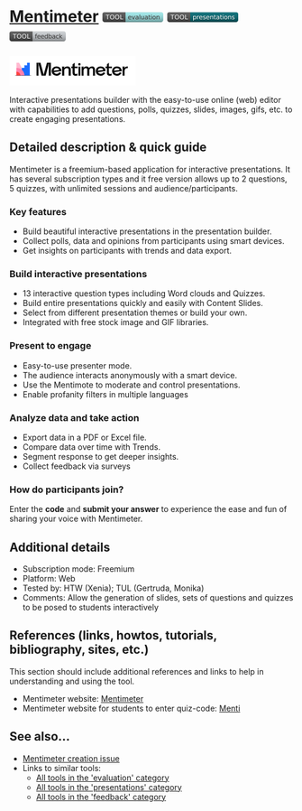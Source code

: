 # [Mentimeter](https://www.mentimeter.com/)  [<img src="images/evaluation.png" align="bottom">](https://github.com/e-CLOSE/Toolbox/issues?q=label%3A01_TOOL+label%3Aevaluation) [<img src="images/presentations.png" align="bottom">](https://github.com/e-CLOSE/Toolbox/issues?q=label%3A01_TOOL+label%3Apresentations) [<img src="images/feedback.png" align="bottom">](https://github.com/e-CLOSE/Toolbox/issues?q=label%3A01_TOOL+label%3Afeedback)

![Mentimer Logo](images/mentimeter.png)

Interactive presentations builder with the easy-to-use online (web) editor with capabilities to add questions, polls, quizzes, slides, images, gifs, etc. to create engaging presentations.


## Detailed description & quick guide

Mentimeter is a freemium-based application for interactive presentations. It has several subscription types and it free version allows up to 2 questions, 5 quizzes, with unlimited sessions and audience/participants.

### Key features
- Build beautiful interactive presentations in the presentation builder.
- Collect polls, data and opinions from participants using smart devices.
- Get insights on participants with trends and data export.

### Build interactive presentations
- 13 interactive question types including Word clouds and Quizzes.
- Build entire presentations quickly and easily with Content Slides.
- Select from different presentation themes or build your own.
- Integrated with free stock image and GIF libraries.

### Present to engage
- Easy-to-use presenter mode.
- The audience interacts anonymously with a smart device.
- Use the Mentimote to moderate and control presentations.
- Enable profanity filters in multiple languages

### Analyze data and take action
- Export data in a PDF or Excel file.
- Compare data over time with Trends.
- Segment response to get deeper insights.
- Collect feedback via surveys

### How do participants join?
Enter the **code** and **submit your answer** to experience the ease and fun of sharing your voice with Mentimeter.


## Additional details

- Subscription mode: Freemium
- Platform: Web
- Tested by: HTW (Xenia); TUL (Gertruda, Monika)
- Comments: Allow the generation of slides, sets of questions and quizzes to be posed to students interactively


## References (links, howtos, tutorials, bibliography, sites, etc.)

This section should include additional references and links to help in
understanding and using the tool.

- Mentimeter website: [Mentimeter](https://www.mentimeter.com/)
- Mentimeter website for students to enter quiz-code: [Menti](https://www.menti.com/)


## See also...

- [Mentimeter creation issue](https://github.com/e-CLOSE/Toolbox/issues/68)
- Links to similar tools:
  - [All tools in the 'evaluation' category](https://github.com/e-CLOSE/Toolbox/issues?q=label%3A01_TOOL+label%3Aevaluation)
  - [All tools in the 'presentations' category](https://github.com/e-CLOSE/Toolbox/issues?q=label%3A01_TOOL+label%3Apresentations)
  - [All tools in the 'feedback' category](https://github.com/e-CLOSE/Toolbox/issues?q=label%3A01_TOOL+label%3Afeedback)
